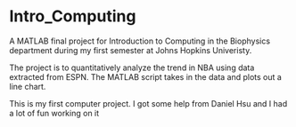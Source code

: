 # Intro_Computing

A MATLAB final project for Introduction to Computing in the Biophysics department during my first semester at Johns Hopkins Univeristy.  

The project is to quantitatively analyze the trend in NBA using data extracted from ESPN. The MATLAB script takes in the data and plots out a line chart.

This is my first computer project. I got some help from Daniel Hsu and I had a lot of fun working on it
